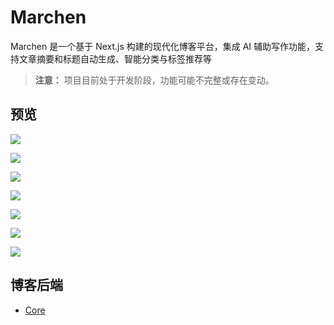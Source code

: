 # Marchen

Marchen 是一个基于 Next.js 构建的现代化博客平台，集成 AI 辅助写作功能，支持文章摘要和标题自动生成、智能分类与标签推荐等

> **注意：** 项目目前处于开发阶段，功能可能不完整或存在变动。

## 预览

![](https://fastly.jsdelivr.net/gh/suemor233/static@main/img/202505120044064.png)

![](https://fastly.jsdelivr.net/gh/suemor233/static@main/img/202505120044059.png)

![](https://fastly.jsdelivr.net/gh/suemor233/static@main/img/202505120049923.png)

![](https://fastly.jsdelivr.net/gh/suemor233/static@main/img/202505120044063.png)

![](https://fastly.jsdelivr.net/gh/suemor233/static@main/img/202505120044062.png)

![](https://fastly.jsdelivr.net/gh/suemor233/static@main/img/202505120044061.png)

![](https://fastly.jsdelivr.net/gh/suemor233/static@main/img/202505120044060.png)

## 博客后端

- [Core](https://github.com/marchen-dev/Core)


